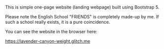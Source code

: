 This is simple one-page website (landing webpage) built using Bootstrap 5.

Please note the English School "FRIENDS" is completely made-up by me. If such a school really exists, it is a pure coincidence.

You can see the website in the browser here:

https://lavender-canyon-weight.glitch.me